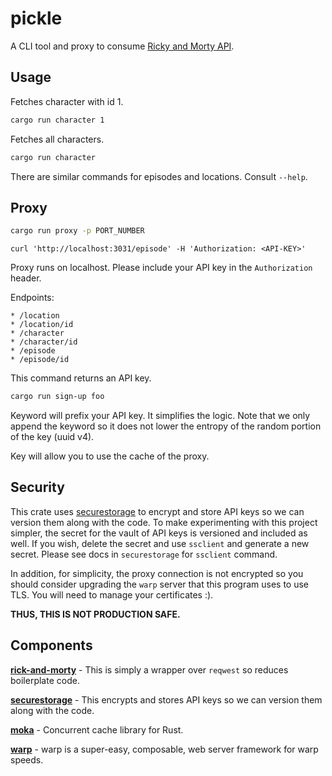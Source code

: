 # pickle

A CLI tool and proxy to consume [Ricky and Morty API](https://rickandmortyapi.com/).

## Usage
Fetches character with id 1.
```bash
cargo run character 1
```

Fetches all characters.
```bash
cargo run character
```
There are similar commands for episodes and locations. Consult `--help`.

## Proxy
```bash
cargo run proxy -p PORT_NUMBER
```

```curl
curl 'http://localhost:3031/episode' -H 'Authorization: <API-KEY>'
```

Proxy runs on localhost. 
Please include your API key in the `Authorization` header.

Endpoints:

```
* /location
* /location/id
* /character
* /character/id
* /episode
* /episode/id
```

This command returns an API key.

```bash
cargo run sign-up foo
```

Keyword will prefix your API key. It simplifies the logic. 
Note that we only append the keyword so it does not lower the 
entropy of the random portion of the key (uuid v4).

Key will allow you to use the cache of the proxy.

## Security 

This crate uses [securestorage](https://docs.rs/securestore/latest/securestore/index.html)
to encrypt and store API keys so we can version them along with the code.
To make experimenting with this project simpler, the secret for the vault of
API keys is versioned and included as well. If you wish, delete the secret and 
use `ssclient` and generate a new secret.
Please see docs in `securestorage` for `ssclient` command.

In addition, for simplicity, the proxy connection is not encrypted so you 
should consider upgrading the `warp` server that this program uses to 
use TLS. You will need to manage your certificates :).

**THUS, THIS IS NOT PRODUCTION SAFE.**

## Components

**[rick-and-morty](https://docs.rs/rick-and-morty/latest/rick_and_morty/index.html)** - 
This is simply a wrapper over `reqwest` so reduces boilerplate code.

**[securestorage](https://docs.rs/securestore/latest/securestore/index.html)** - 
This encrypts and stores API keys so we can version them along with the code.

**[moka](https://docs.rs/moka/latest/moka/)** - Concurrent cache library for Rust.

**[warp](https://docs.rs/warp/latest/warp/index.html)** - warp is a super-easy, composable, web server framework for warp speeds.




